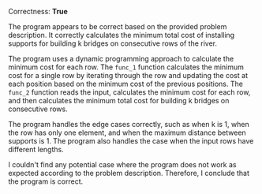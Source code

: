 Correctness: **True**

The program appears to be correct based on the provided problem description. It correctly calculates the minimum total cost of installing supports for building k bridges on consecutive rows of the river.

The program uses a dynamic programming approach to calculate the minimum cost for each row. The `func_1` function calculates the minimum cost for a single row by iterating through the row and updating the cost at each position based on the minimum cost of the previous positions. The `func_2` function reads the input, calculates the minimum cost for each row, and then calculates the minimum total cost for building k bridges on consecutive rows.

The program handles the edge cases correctly, such as when k is 1, when the row has only one element, and when the maximum distance between supports is 1. The program also handles the case when the input rows have different lengths.

I couldn't find any potential case where the program does not work as expected according to the problem description. Therefore, I conclude that the program is correct.
